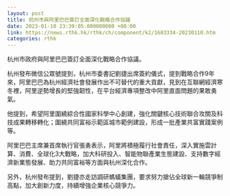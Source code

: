 ```yaml
---
layout: post
title: 杭州市與阿里巴巴簽訂全面深化戰略合作協議
date: 2023-01-10 23:39:05.000000000 +08:00
link: https://news.rthk.hk/rthk/ch/component/k2/1683334-20230110.htm
categories: rthk
---
```


杭州市政府與阿里巴巴簽訂全面深化戰略合作協議。

杭州發布微信公眾號提到，杭州市委書記劉捷出席簽約儀式，提到戰略合作9年來，阿里巴巴為杭州經濟社會發展作出不可替代的重大貢獻，見到在互聯網經濟寒冬裡，阿里逆勢增長的堅強韌性，在平台經濟專項整改中阿里直面問題的果敢勇氣。

他提到，希望阿里圍繞綜合性國家科學中心創建，強化關鍵核心技術聯合攻關及科技成果轉移轉化；圍繞共同富裕示範區城市範例建設，形成一批產業共富實踐案例等。

阿里巴巴主席兼首席執行官張勇表示，阿里將積極履行社會責任，深入實施雲計算、消費、全球化3大戰略，加大科研投入、智能物聯產業生態建設、支持數字經濟新業態發展、助力共同富裕等方面與杭州深化合作。

另外，杭州發布提到，劉捷亦走訪調研螞蟻集團，要求努力搶佔全球新一輪競爭制高點，加大創新力度，持續增強企業核心競爭力。
